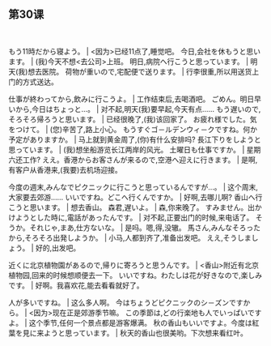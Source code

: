 ## 第30课
 

もう11時だから寝よう。  |  <因为>已经11点了,睡觉吧。
今日,会社を休もうと思います。  |  (我)今天不想<去公司>上班。
明日,病院へ行こうと思っています。  |  明天(我)想去医院。
荷物が重いので,宅配便で送ります。  |  行李很重,所以用送货上门的方式送达。


仕事が終わってから,飲みに行こうよ。  |  工作结束后,去喝酒吧。
ごめん。明日早いから,今日はちょっと…。  |  对不起,明天(我)要早起,今天有点……
もう遅いので,そろそろ帰ろうと思います。  |  已经很晚了,(我)该回家了。
お疲れ様でした。気をつけて。  |  (您)辛苦了,路上小心。
もうすぐゴ－ルデンウィ－クですね。何か予定がありますか。  |  马上就到黄金周了,(你)有什么安排吗?
長江下りをしようと思っています。  |  (我)想坐船游览长江两岸的风光。
土曜日も仕事ですか。  |  星期六还工作?
ええ。香港からお客さんが来るので,空港へ迎えに行きます。  |  是啊,有客户从香港来,(我要)去机场迎接。


今度の週末,みんなでピクニックに行こうと思っているんですが…。  |  这个周末,大家要去郊游……
いいですね。どこへ行くんですか。  |  好啊,去哪儿啊?
香山へ行こうと思います。  |  想去香山。
森君,遅いよ。  |  森,你来晚了。
すみません。出かけようとした時に,電話があったんです。  |  对不起,正要出门的时候,来电话了。
そうか。それじゃ,まあ,仕方ないな。  |  是吗。嗯,得,没辙。
馬さん,みんなそろったから,そろそろ出発しようか。  |  小马,人都到齐了,准备出发吧。
ええ,そうしましょう。  |  好的,出发吧。

近くに北京植物園があるので,帰りに寄ろうと思うんです。  |  <香山>附近有北京植物园,回来的时候想顺便去一下。
いいですね。わたしは花が好きなので,楽しみです。  |  好啊。我喜欢花,能去看看就好了。

人が多いですね。  |  这么多人啊。
今はちょうどピクニックのシ－ズンですから。  |  <因为>现在正是郊游季节嘛。
この季節は,どの行楽地も人でいっぱいですよ。  |  这个季节,任何一个景点都是游客爆满。
秋の香山もいいですよ。今度は紅葉を見に来ようと思っています。  |  秋天的香山也很美哟。下次想来看红叶。